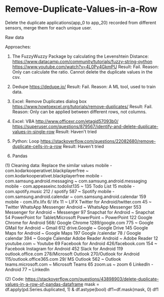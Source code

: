 # Remove-Duplicate-Values-in-a-Row
Delete the duplicate applications(app_0 to app_20) recorded from different sensors, merge them for each unique user.

Raw data


Approaches:
1. The FuzzyWuzzy Package by calculating the Levenshtein Distance:
https://www.datacamp.com/community/tutorials/fuzzy-string-python
https://www.youtube.com/watch?v=4L0Py4GkmPU
Result: Fail. 
Reason: Only can calculate the ratio. Cannot delete the duplicate values in the csv.

2. Dedupe 
https://dedupe.io/
Result: Fail. 
Reason: A ML tool, used to train data.

3. Excel: Remove Duplicates dialog box
https://www.howtoexcel.org/tutorials/remove-duplicates/
Result: Fail. 
Reason: Only can be applied between different rows, not columns. 

4. Excel: VBA
http://www.officexr.com/etagid57093b0/
https://superuser.com/questions/879567/identify-and-delete-duplicate-values-in-single-row
Result: Haven't tried

5. Python: Loop
https://stackoverflow.com/questions/22082680/remove-duplicate-cells-in-a-row
Result: Haven't tried

6. Pandas

(1) Cleaning data: Replace the similar values
mobile - com.kodarkooperativet.blackplayerfree ~ com.kodarkooperativet.blackplayerfree
mobile - com.samsung.android.messaging ~ com.samsung.android.messaging
mobile - com.appeaseinc.todolist135 ~ 135 Todo List 15
mobile - com.spotify.music 212 / spotify 587 ~ Spotify
mobile - com.samsung.android.calendar ~ com.samsung.android.calendar 159
mobile - com.lifx.lifx 6/ lifx 11 ~ LIFX
Twitter for Android/twitter.com 45 ~ Twitter
WhatsApp Messenger Android ~ WhatsApp Messenger 553
Messenger for Android ~ Messenger 97
Snapchat for Android ~ Snapchat 54
PowerPoint for Tablet/Microsoft PowerPoint ~ PowerPoint 122
Google Chrome for Android 568/ Google Chrome 1289/google.com 775 ~ Google
GMail for Android ~ Gmail 612
drive.Google ~ Google Drive 145
Google Maps for Android ~ Google Maps 197
Google /calendar 78 / Google calendar 394 ~ Google Calendar
Adobe Reader Android ~ Adobe Reader 12
youtube.com ~ Youtube 69
Facebook for Android 426/facebook.com 154 ~ Facebook
Instagram for Android 452
Slack for Android 119
outlook.office.com 278/Microsoft Outlook 270/Outlook for Android 115/outlook.office365.com 29/ MS Outlook 562 ~ Outlook
teams.microsoft.com ~ Microsoft Teams 65
zoom.us ~ zoom 6
LinkedIn - Android 77 ~ LinkedIn

(2) Code: https://stackoverflow.com/questions/43898903/delete-duplicate-values-in-a-row-of-pandas-dataframe
mask = df.apply(pd.Series.duplicated, 1) & df.astype(bool)
df1=df.mask(mask, 0)
df1

